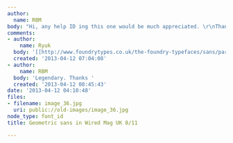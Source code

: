 ```yaml
---
author:
  name: RBM
body: "Hi, any help ID ing this one would be much appreciated. \r\nThanks "
comments:
- author:
    name: Ryuk
  body: '[[http://www.foundrytypes.co.uk/the-foundry-typefaces/sans/params/foundry-gridnik|Gridnik]]'
  created: '2013-04-12 07:04:08'
- author:
    name: RBM
  body: 'Legendary. Thanks '
  created: '2013-04-12 08:45:43'
date: '2013-04-12 04:10:48'
files:
- filename: image_36.jpg
  uri: public://old-images/image_36.jpg
node_type: font_id
title: Geometric sans in Wired Mag UK 8/11

---
```

